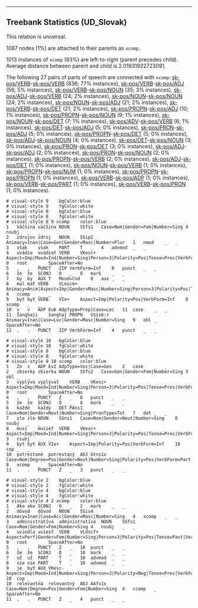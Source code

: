 

--------------------------------------------------------------------------------

## Treebank Statistics (UD_Slovak)

This relation is universal.

1087 nodes (1%) are attached to their parents as `xcomp`.

1013 instances of `xcomp` (93%) are left-to-right (parent precedes child).
Average distance between parent and child is 2.01931922723091.

The following 27 pairs of parts of speech are connected with `xcomp`: [sk-pos/VERB]()-[sk-pos/VERB]() (836; 77% instances), [sk-pos/VERB]()-[sk-pos/ADJ]() (56; 5% instances), [sk-pos/VERB]()-[sk-pos/NOUN]() (35; 3% instances), [sk-pos/ADJ]()-[sk-pos/VERB]() (24; 2% instances), [sk-pos/NOUN]()-[sk-pos/NOUN]() (24; 2% instances), [sk-pos/NOUN]()-[sk-pos/ADJ]() (21; 2% instances), [sk-pos/VERB]()-[sk-pos/DET]() (21; 2% instances), [sk-pos/PROPN]()-[sk-pos/ADJ]() (10; 1% instances), [sk-pos/PROPN]()-[sk-pos/NOUN]() (9; 1% instances), [sk-pos/NOUN]()-[sk-pos/DET]() (7; 1% instances), [sk-pos/ADV]()-[sk-pos/VERB]() (6; 1% instances), [sk-pos/DET]()-[sk-pos/ADJ]() (5; 0% instances), [sk-pos/PRON]()-[sk-pos/ADJ]() (5; 0% instances), [sk-pos/PROPN]()-[sk-pos/DET]() (5; 0% instances), [sk-pos/ADJ]()-[sk-pos/NOUN]() (4; 0% instances), [sk-pos/DET]()-[sk-pos/NOUN]() (3; 0% instances), [sk-pos/PRON]()-[sk-pos/DET]() (3; 0% instances), [sk-pos/ADJ]()-[sk-pos/ADJ]() (2; 0% instances), [sk-pos/PRON]()-[sk-pos/NOUN]() (2; 0% instances), [sk-pos/PROPN]()-[sk-pos/VERB]() (2; 0% instances), [sk-pos/ADJ]()-[sk-pos/DET]() (1; 0% instances), [sk-pos/NOUN]()-[sk-pos/VERB]() (1; 0% instances), [sk-pos/PROPN]()-[sk-pos/NUM]() (1; 0% instances), [sk-pos/PROPN]()-[sk-pos/PROPN]() (1; 0% instances), [sk-pos/VERB]()-[sk-pos/ADP]() (1; 0% instances), [sk-pos/VERB]()-[sk-pos/PART]() (1; 0% instances), [sk-pos/VERB]()-[sk-pos/PRON]() (1; 0% instances).


~~~ conllu
# visual-style 9	bgColor:blue
# visual-style 9	fgColor:white
# visual-style 8	bgColor:blue
# visual-style 8	fgColor:white
# visual-style 8 9 xcomp	color:blue
1	Väčšina	väčšina	NOUN	SSfs1	Case=Nom|Gender=Fem|Number=Sing	4	nsubj	_	_
2	zdrojov	zdroj	NOUN	SSip2	Animacy=Inan|Case=Gen|Gender=Masc|Number=Plur	1	nmod	_	_
3	však	však	PART	T	_	4	advmod	_	_
4	uvádza	uvádzať	VERB	VKesc+	Aspect=Imp|Mood=Ind|Number=Sing|Person=3|Polarity=Pos|Tense=Pres|VerbForm=Fin	0	root	_	SpaceAfter=No
5	,	,	PUNCT	ZIP	VerbForm=Inf	8	punct	_	_
6	že	že	SCONJ	O	_	8	mark	_	_
7	by	by	AUX	Y	Mood=Cnd	8	aux	_	_
8	mal	mať	VERB	VLescm+	Animacy=Anim|Aspect=Imp|Gender=Masc|Number=Sing|Person=3|Polarity=Pos|Tense=Past|VerbForm=Part	4	ccomp	_	_
9	byť	byť	VERB	VIe+	Aspect=Imp|Polarity=Pos|VerbForm=Inf	8	xcomp	_	_
10	v	v	ADP	Eu6	AdpType=Prep|Case=Loc	11	case	_	_
11	Šanghaji	šanghaj	PROPN	SSis6:r	Animacy=Inan|Case=Loc|Gender=Masc|Number=Sing	9	obl	_	SpaceAfter=No
12	.	.	PUNCT	ZIP	VerbForm=Inf	4	punct	_	_

~~~


~~~ conllu
# visual-style 10	bgColor:blue
# visual-style 10	fgColor:white
# visual-style 8	bgColor:blue
# visual-style 8	fgColor:white
# visual-style 8 10 xcomp	color:blue
1	Zo	z	ADP	Ev2	AdpType=Voc|Case=Gen	2	case	_	_
2	zbierky	zbierka	NOUN	SSfs2	Case=Gen|Gender=Fem|Number=Sing	3	obl	_	_
3	vyplýva	vyplývať	VERB	VKesc+	Aspect=Imp|Mood=Ind|Number=Sing|Person=3|Polarity=Pos|Tense=Pres|VerbForm=Fin	0	root	_	SpaceAfter=No
4	,	,	PUNCT	Z	_	8	punct	_	_
5	že	že	SCONJ	O	_	8	mark	_	_
6	každé	každý	DET	PAns1	Case=Nom|Gender=Neut|Number=Sing|PronType=Tot	7	det	_	_
7	zlo	zlo	NOUN	SSns1	Case=Nom|Gender=Neut|Number=Sing	8	nsubj	_	_
8	musí	musieť	VERB	VKesc+	Aspect=Imp|Mood=Ind|Number=Sing|Person=3|Polarity=Pos|Tense=Pres|VerbForm=Fin	3	csubj	_	_
9	byť	byť	AUX	VIe+	Aspect=Imp|Polarity=Pos|VerbForm=Inf	10	cop	_	_
10	potrestané	potrestaný	ADJ	Gtns1x	Case=Nom|Degree=Pos|Gender=Neut|Number=Sing|Polarity=Pos|VerbForm=Part|Voice=Pass	8	xcomp	_	SpaceAfter=No
11	.	.	PUNCT	Z	_	3	punct	_	_

~~~


~~~ conllu
# visual-style 2	bgColor:blue
# visual-style 2	fgColor:white
# visual-style 4	bgColor:blue
# visual-style 4	fgColor:white
# visual-style 4 2 xcomp	color:blue
1	Ako	ako	SCONJ	O	_	2	mark	_	_
2	dôvod	dôvod	NOUN	SSis4	Animacy=Inan|Case=Acc|Gender=Masc|Number=Sing	4	xcomp	_	_
3	administratíva	administratíva	NOUN	SSfs1	Case=Nom|Gender=Fem|Number=Sing	4	nsubj	_	_
4	uviedla	uviesť	VERB	VLdscf+	Aspect=Perf|Gender=Fem|Number=Sing|Person=3|Polarity=Pos|Tense=Past|VerbForm=Part	0	root	_	SpaceAfter=No
5	,	,	PUNCT	Z	_	10	punct	_	_
6	že	že	SCONJ	O	_	10	mark	_	_
7	už	už	PART	T	_	10	advmod	_	_
8	nie	nie	PART	T	_	10	advmod	_	_
9	je	byť	AUX	VKesc-	Aspect=Imp|Mood=Ind|Number=Sing|Person=3|Polarity=Neg|Tense=Pres|VerbForm=Fin	10	cop	_	_
10	relevantná	relevantný	ADJ	AAfs1x	Case=Nom|Degree=Pos|Gender=Fem|Number=Sing	4	ccomp	_	SpaceAfter=No
11	.	.	PUNCT	Z	_	4	punct	_	_

~~~


